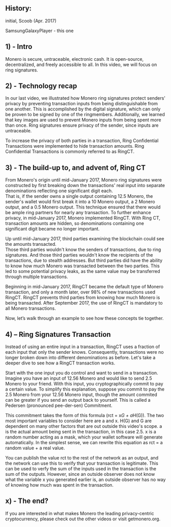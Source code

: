 ## History:
initial, Scoob (Apr. 2017)

SamsungGalaxyPlayer - this one

## 1) - Intro

Monero is secure, untraceable, electronic cash. It is open-source, decentralized, and freely accessible to all.
In this video, we will focus on ring signatures.
 
## 2) - Technology recap
 
In our last video, we illustrated how Monero ring signatures protect senders' privacy by preventing transaction inputs from being distinguishable from one another.
This is accomplished by the digital signature, which can only be proven to be signed by one of the ringmembers.
Additionally, we learned that key images are used to prevent Monero inputs from being spent more than once.
Ring signatures ensure privacy of the sender, since inputs are untraceable.

To increase the privacy of both parties in a transaction, Ring Confidential Transactions were implemented to hide transaction amounts.
Ring Confidential Transactions is commonly referred to as RingCT.

## 3) - The build-up to, and advent of, Ring CT

From Monero's origin until mid-January 2017, Monero ring signatures were constructed by first breaking down the transactions' real input into separate denominations reflecting one significant digit each.  
That is, if the sender owns a single output containing 12.5 Monero, the sender's wallet would first break it into a 10 Monero output, a 2 Monero output, and a 0.5 Monero output. 
This technique ensured that there would be ample ring partners for nearly any transaction.
To further enhance privacy, in mid-January 2017, Monero implemented RingCT.
With Ring CT, transaction amounts are hidden, so denominations containing one significant digit became no longer important.

Up until mid-January 2017, third parties examining the blockchain could see the amounts transacted.  
Those third parties wouldn't know the senders of transactions, due to ring signatures.
And those third parties wouldn't know the recipients of the transactions, due to stealth addresses.
But third parties did have the ability to know how much Monero was transacted between the two parties.
This led to some potential privacy leaks, as the same value may be transferred through multiple transactions.

Beginning in mid-January 2017, RingCT became the default type of Monero transaction, and only a month later, over 98% of new transactions used RingCT.
RingCT prevents third parties from knowing how much Monero is being transacted.
After September 2017, the use of RingCT is mandatory to all Monero transactions.

Now, let’s walk through an example to see how these concepts tie together.

## 4) – Ring Signatures Transaction

Instead of using an entire input in a transaction, RingCT uses a fraction of each input that only the sender knows.
Consequently, transactions were no longer broken down into different denominations as before.
Let's take a deeper dive to see how a RingCT transaction works.

Start with the one input you do control and want to send in a transaction. Imagine you have an input of 12.56 Monero and would like to send 2.5 Monero to your friend.
With this input, you cryptographically commit to pay a certain value. To simplify this explanation, suppose you commit to pay the 2.5 Monero from your 12.56 Monero input, though the amount commited can be greater if you send an output back to yourself. This is called a Pedersen (pronounced pee-der-sen) Commitment.

This commitment takes the form of this formula (rct = x*G + a*H(G)).
The two most important variables to consider here are a and x.
H(G) and G are dependent on many other factors that are out outside this video's scope.
a is the actual amount being sent in the transaction, in this case 2.5.
x is a random number acting as a mask, which your wallet software will generate automatically.
In the simplest sense, we can rewrite this equation as rct = a random value + a real value.

You can publish the value rct to the rest of the network as an output, and the network can use this to verify that your transaction is legitimate. This can be used to verfy the sum of the inputs used in the transaction is the sum of the outputs.
However, since an outside observer does not know what the variable x you generated earlier is, an outside observer has no way of knowing how much was spent in the transaction.

## x) - The end?

If you are interested in what makes Monero the leading privacy-centric cryptocurrency, please check out the other videos or visit getmonero.org.
